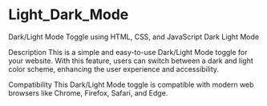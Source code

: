 # Light_Dark_Mode

Dark/Light Mode Toggle using HTML, CSS, and JavaScript
Dark Light Mode

Description
This is a simple and easy-to-use Dark/Light Mode toggle for your website. With this feature, users can switch between a dark and light color scheme, enhancing the user experience and accessibility.

Compatibility
This Dark/Light Mode toggle is compatible with modern web browsers like Chrome, Firefox, Safari, and Edge.
